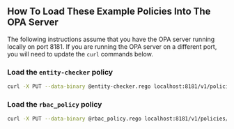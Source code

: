 ## How To Load These Example Policies Into The OPA Server

The following instructions assume that you have the OPA server running locally on port 8181. If you are running the OPA server on a different port, you will need to update the `curl` commands below.

### Load the `entity-checker` policy

```bash
curl -X PUT --data-binary @entity-checker.rego localhost:8181/v1/policies/entity_checker
```

### Load the `rbac_policy` policy

```bash
curl -X PUT --data-binary @rbac_policy.rego localhost:8181/v1/policies/rbac_policy
```
